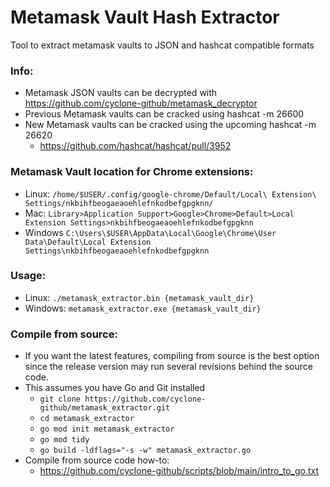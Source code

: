 # Metamask Vault Hash Extractor
Tool to extract metamask vaults to JSON and hashcat compatible formats

### Info:
- Metamask JSON vaults can be decrypted with https://github.com/cyclone-github/metamask_decryptor
- Previous Metamask vaults can be cracked using hashcat -m 26600
- New Metamask vaults can be cracked using the upcoming hashcat -m 26620
  - https://github.com/hashcat/hashcat/pull/3952

### Metamask Vault location for Chrome extensions:
- Linux: `/home/$USER/.config/google-chrome/Default/Local\ Extension\ Settings/nkbihfbeogaeaoehlefnkodbefgpgknn/`
- Mac: `Library>Application Support>Google>Chrome>Default>Local Extension Settings>nkbihfbeogaeaoehlefnkodbefgpgknn`
- Windows `C:\Users\$USER\AppData\Local\Google\Chrome\User Data\Default\Local Extension Settings\nkbihfbeogaeaoehlefnkodbefgpgknn`

### Usage:
- Linux: `./metamask_extractor.bin {metamask_vault_dir}`
- Windows: `metamask_extractor.exe {metamask_vault_dir}`

### Compile from source:
- If you want the latest features, compiling from source is the best option since the release version may run several revisions behind the source code.
- This assumes you have Go and Git installed
  - `git clone https://github.com/cyclone-github/metamask_extractor.git`
  - `cd metamask_extractor`
  - `go mod init metamask_extractor`
  - `go mod tidy`
  - `go build -ldflags="-s -w" metamask_extractor.go`
- Compile from source code how-to:
  - https://github.com/cyclone-github/scripts/blob/main/intro_to_go.txt
